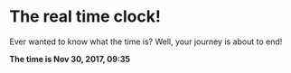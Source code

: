 # The real time clock!

Ever wanted to know what the time is? Well, your journey is about to end!

**The time is Nov 30, 2017, 09:35**